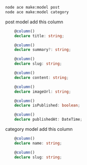 ```bash
node ace make:model post
node ace make:model category
```

post model add this column

```ts
    @column()
    declare title: string;

    @column()
    declare summary?: string;

    @column()
    declare slug: string;

    @column()
    declare content: string;

    @column()
    declare imageUrl: string;

    @column()
    declare isPublished: boolean;

    @column()
    declare publishedAt: DateTime;
```

category model add this column

```ts
    @column()
    declare name: string;

    @column()
    declare slug: string;
```
